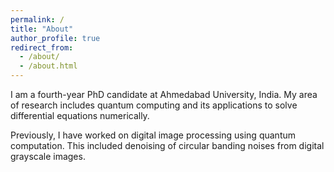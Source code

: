 ```yaml
---
permalink: /
title: "About"
author_profile: true
redirect_from: 
  - /about/
  - /about.html
---
```


I am a fourth-year PhD candidate at Ahmedabad University, India. My area of research includes quantum computing and its applications to solve differential equations numerically. 

Previously, I have worked on digital image processing using quantum computation. This included denoising of circular banding noises from digital grayscale images.
